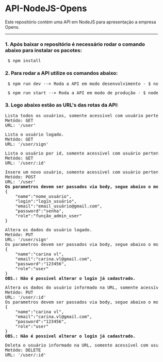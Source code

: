 # API-NodeJS-Opens
Este repositório contém uma API em NodeJS para apresentação a empresa Opens.

<hr>

### 1. Após baixar o repositório é necessário rodar o comando abaixo para instalar os pacotes:
<pre> $ npm install</pre>

### 2. Para rodar a API utilize os comandos abaixo:
<pre> $ npm run dev --> Roda a API em modo desenvolvimento - $ nodemon bin/server.js</pre>
<pre> $ npm run start --> Roda a API em modo de produção - $ node bin/server.js</pre>

### 3. Logo abaixo estão as URL's das rotas da API:
<pre>
Lista todos os usuários, somente acessível com usuário pertencente a role admin.
Metódo: GET
URL: '/user'
</pre>

<pre>
Lista o usuário logado.
Metódo: GET
URL: '/user/sign'
</pre>

<pre>
Lista o usuário por id, somente acessível com usuário pertencente a role admin, em :id deve ser substituído pelo id do usuário.
Metódo: GET
URL: '/user/:id'
</pre>

<pre>
Insere um novo usuário, somente acessível com usuário pertencente a role admin.
Metódo: POST
URL: '/user'
<strong>Os parametros devem ser passados via body, segue abaixo o modelo json:</strong>
{
	"name":"nome_usuário",
	"login":"login_usuário",
	"email":"email_usuário@gmail.com",
	"password":"senha",
	"role":"função_admin_user"
}
</pre>

<pre>
Altera os dados do usuário logado.
Metódo: PUT
URL: '/user/sign'
Os parametros devem ser passados via body, segue abaixo o modelo json:
{
	"name":"carina vl",
	"email":"carina.vl@gmail.com",
	"password":"123456",
	"role":"user"
}
<strong>OBS.: Não é possível alterar o login já cadastrado.</strong>
</pre>

<pre>
Altera os dados do usuário informado na URL, somente acessível com usuário pertencente a role admin, em :id deve ser substituído pelo id do usuário.
Metódo: PUT
URL: '/user/:id'
Os parametros devem ser passados via body, segue abaixo o modelo json:
{
	"name":"carina vl",
	"email":"carina.vl@gmail.com",
	"password":"123456",
	"role":"user"
}
<strong>OBS.: Não é possível alterar o login já cadastrado.</strong>
</pre>

<pre>
Deleta o usuário informado na URL, somente acessível com usuário pertencente a role admin, em :id deve ser substituído pelo id do usuário.
Metódo: DELETE
URL: '/user/:id'
</pre>

